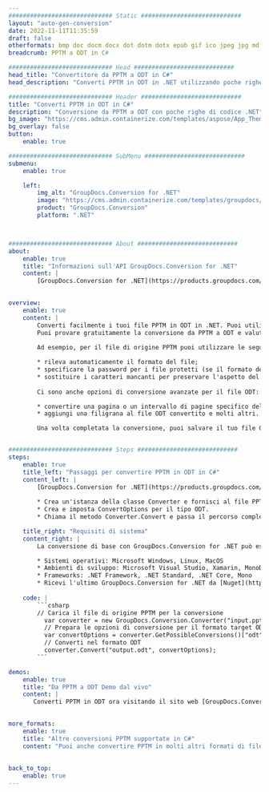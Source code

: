 ```yaml
---
############################# Static ############################
layout: "auto-gen-conversion"
date: 2022-11-11T11:35:59
draft: false
otherformats: bmp doc docm docx dot dotm dotx epub gif ico jpeg jpg md odt ott pdf png psd rtf tex tif tiff txt xps
breadcrumb: PPTM a ODT in C#

############################# Head ############################
head_title: "Convertitore da PPTM a ODT in C#"
head_description: "Converti PPTM in ODT in .NET utilizzando poche righe di codice. Utilizza l'API di conversione dei documenti di GroupDocs per convertire oltre 160 formati di file."

############################# Header ############################
title: "Converti PPTM in ODT in C#"
description: "Conversione da PPTM a ODT con poche righe di codice .NET"
bg_image: "https://cms.admin.containerize.com/templates/aspose/App_Themes/V3/images/bg/header1.png"
bg_overlay: false
button:
    enable: true

############################# SubMenu ############################
submenu:
    enable: true

    left:
        img_alt: "GroupDocs.Conversion for .NET"
        image: "https://cms.admin.containerize.com/templates/groupdocs/images/product-logos/90x90-noborder/groupdocs-conversion-net.png"
        product: "GroupDocs.Conversion"
        platform: ".NET"



############################# About ############################
about:
    enable: true
    title: "Informazioni sull'API GroupDocs.Conversion for .NET"
    content: |
        [GroupDocs.Conversion for .NET](https://products.groupdocs.com/conversion/net/) può essere utilizzato per convertire Microsoft Word, Excel, PowerPoint, PDF, Visio e altri formati. GroupDocs.Conversion è un'API standalone adatta per sistemi interni e back-end in cui sono richieste prestazioni elevate. Non dipende da alcun software come Microsoft o Open Office.
    

overview:
    enable: true
    content: |
        Converti facilmente i tuoi file PPTM in ODT in .NET. Puoi utilizzare solo un paio di righe di codice C# in qualsiasi piattaforma a tua scelta come: Windows, Linux, macOS.
        Puoi provare gratuitamente la conversione da PPTM a ODT e valutare la qualità dei risultati della conversione. Insieme a semplici scenari di conversione di file, puoi provare opzioni più avanzate per caricare il file di origine PPTM e per salvare il risultato di output ODT. 
        
        Ad esempio, per il file di origine PPTM puoi utilizzare le seguenti opzioni di caricamento:

        * rileva automaticamente il formato del file;
        * specificare la password per i file protetti (se il formato del file lo supporta);
        * sostituire i caratteri mancanti per preservare l'aspetto del documento.
        
        Ci sono anche opzioni di conversione avanzate per il file ODT:

        * convertire una pagina o un intervallo di pagine specifico del documento;
        * aggiungi una filigrana al file ODT convertito e molti altri.

        Una volta completata la conversione, puoi salvare il tuo file ODT nel percorso del file locale o in qualsiasi archivio di terze parti come FTP, Amazon S3, Google Drive, Dropbox ecc. Nota: per convertire PPTM in {{ TO}} non è necessario alcun software aggiuntivo installato, come MS Office, Open Office, Adobe Acrobat Reader ecc.


############################# Steps ############################
steps:
    enable: true
    title_left: "Passaggi per convertire PPTM in ODT in C#"
    content_left: |
        [GroupDocs.Conversion for .NET](https://products.groupdocs.com/conversion/net/) consente agli sviluppatori di convertire facilmente un file PPTM in ODT con poche righe di codice.
        
        * Crea un'istanza della classe Converter e fornisci al file PPTM il percorso completo
        * Crea e imposta ConvertOptions per il tipo ODT.
        * Chiama il metodo Converter.Convert e passa il percorso completo e il formato (ODT) come parametro

    title_right: "Requisiti di sistema"
    content_right: |
        La conversione di base con GroupDocs.Conversion for .NET può essere eseguita in pochi semplici passaggi. Le nostre API sono supportate su tutte le principali piattaforme e sistemi operativi. Prima di eseguire il codice seguente, assicurati di avere i seguenti prerequisiti installati sul tuo sistema.

        * Sistemi operativi: Microsoft Windows, Linux, MacOS
        * Ambienti di sviluppo: Microsoft Visual Studio, Xamarin, MonoDevelop
        * Frameworks: .NET Framework, .NET Standard, .NET Core, Mono
        * Ricevi l'ultimo GroupDocs.Conversion for .NET da [Nuget](https://www.nuget.org/packages/groupdocs.conversion)
         
    code: |
        ```csharp    
        // Carica il file di origine PPTM per la conversione
          var converter = new GroupDocs.Conversion.Converter("input.pptm");
          // Prepara le opzioni di conversione per il formato target ODT
          var convertOptions = converter.GetPossibleConversions()["odt"].ConvertOptions;
          // Converti nel formato ODT
          converter.Convert("output.odt", convertOptions);
        ```

demos:
    enable: true
    title: "Da PPTM a ODT Demo dal vivo"
    content: |
       Converti PPTM in ODT ora visitando il sito web [GroupDocs.Conversion App](https://products.groupdocs.app/conversion/family). La demo online presenta i seguenti vantaggi
          

more_formats:
    enable: true
    title: "Altre conversioni PPTM supportate in C#"
    content: "Puoi anche convertire PPTM in molti altri formati di file. Si prega di consultare l'elenco di seguito."
       
       
back_to_top:
    enable: true
---
```

